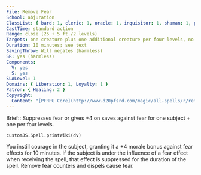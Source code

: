 ```yaml
---
File: Remove Fear
School: abjuration
ClassList: { bard: 1, cleric: 1, oracle: 1, inquisitor: 1, shaman: 1, psychic: 1, mesmerist: 1, spiritualist: 1, medium: 1 }
CastTime: standard action
Range: close (25 + 5 ft./2 levels)
Targets: one creature plus one additional creature per four levels, no two of which can be more than 30 ft. apart
Duration: 10 minutes; see text
SavingThrow: Will negates (harmless)
SR: yes (harmless)
Components:
  V: yes
  S: yes
SLALevel: 1
Domains: { Liberation: 1, Loyalty: 1 }
Patron: { Healing: 2 }
Copyright:
  Content: "[PFRPG Core](http://www.d20pfsrd.com/magic/all-spells/r/remove-fear)"
---
```

Brief:: Suppresses fear or gives +4 on saves against fear for one subject + one per four levels.

```dataviewjs
customJS.Spell.printWiki(dv)
```

You instill courage in the subject, granting it a +4 morale bonus against fear effects for 10 minutes. If the subject is under the influence of a fear effect when receiving the spell, that effect is suppressed for the duration of the spell.  Remove fear counters and dispels cause fear.
